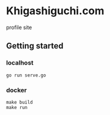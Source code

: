# Khigashiguchi.com
profile site

## Getting started
### localhost

```$xslt
go run serve.go
```

### docker

```$xslt
make build
make run
```